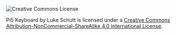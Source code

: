 ![Creative Commons License](https://i.creativecommons.org/l/by-nc-sa/4.0/88x31.png)

Pi5 Keyboard by Luke Schutt is licensed under a [Creative Commons Attribution-NonCommercial-ShareAlike 4.0 International License](http://creativecommons.org/licenses/by-nc-sa/4.0/).
